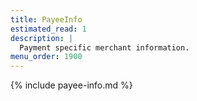 ```yaml
---
title: PayeeInfo
estimated_read: 1
description: |
  Payment specific merchant information.
menu_order: 1900
---
```


{% include payee-info.md %}

